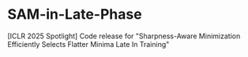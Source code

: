 # SAM-in-Late-Phase
[ICLR 2025 Spotlight] Code release for "Sharpness-Aware Minimization Efficiently Selects Flatter Minima Late In Training"
